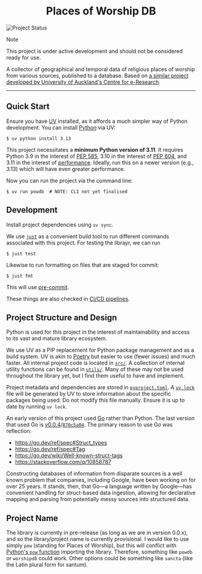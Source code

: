 <h1 align="center">Places of Worship DB</h1>

![Project Status](https://img.shields.io/badge/status-in--development-yellow)

> [!NOTE]
>
> This project is under active development and should not be considered ready for use.

A collector of geographical and temporal data of religious places of worship from various sources, published to a database.  Based on [a similar project developed by University of Auckland's Centre for e-Research](https://github.com/UoA-eResearch/religion/tree/1a4c2495ae9e059a7e2e1f4fd34cccb7b3be8995).

---

## Quick Start

Ensure you have [UV](https://github.com/astral-sh/uv/) installed, as it affords a much simpler way of Python development.  You can install [Python](https://www.python.org/) via UV:

```shell
$ uv python install 3.13
```

This project necessitates a **minimum Python version of 3.11**.  It requires Python 3.9 in the interest of [PEP 585](https://peps.python.org/pep-0585/), 3.10 in the interest of [PEP 604](https://peps.python.org/pep-0604/), and 3.11 in the interest of [performance](https://docs.python.org/3/whatsnew/3.11.html).  Ideally, run this on a newer version (e.g., 3.13) which will have even greater performance.

Now you can run the project via the command line:

```shell
$ uv run powdb  # NOTE: CLI not yet finalised
```

## Development

Install project dependencies using `uv sync`.

We use [`just`](https://github.com/casey/just) as a convenient build tool to run different commands associated with this project.  For testing the librayr, we can run

```shell
$ just test
```

Likewise to run formatting on files that are staged for commit:

```shell
$ just fmt
```

This will use [pre-commit](https://pre-commit.com/).

These things are also checked in [CI/CD pipelines](./.github/workflows/).

## Project Structure and Design

Python is used for this project in the interest of maintainability and access to its vast and mature library ecosystem.

We use UV as a PIP replacement for Python package management and as a build system.  UV is akin to [Poetry](https://github.com/python-poetry/poetry) but easier to use (fewer issues) and much faster.  All internal project code is located in [`src/`](./src/).  A collection of internal utility functions can be found in [`utils/`](./src/powdb/common/utils/).  Many of these may not be used throughout the library yet, but I find them useful to have and implement.

Project metadata and dependencies are stored in [`pyproject.toml`](./pyproject.toml).  A [`uv.lock`](./uv.lock) file will be generated by UV to store information about the specific packages being used.  Do not modify this file manually.  Ensure it is up to date by running `uv lock`.

An early version of this project used [Go](https://go.dev/) rather than Python.  The last version that used Go is [v0.0.4](https://github.com/jakewilliami/places-of-worship/releases/tag/v0.0.4)/[`870c5a04`](https://github.com/jakewilliami/places-of-worship/commit/870c5a040d66dfb53eb73157ddaea0257cccfacd).  The primary reason to use Go was reflection:
  - https://go.dev/ref/spec#Struct_types
  - https://go.dev/ref/spec#Tag
  - https://go.dev/wiki/Well-known-struct-tags
  - https://stackoverflow.com/q/10858787

Constructing databases of information from disparate sources is a well known problem that companies, including Google, have been working on for over 25 years.  It stands, then, that Go&mdash;a language written by Google&mdash;has convenient handling for struct-based data ingestion, allowing for declarative mapping and parsing from potentially messy sources into structured data.

## Project Name

The library is currently in pre-release (as long as we are in version 0.0.x), and so the library/project name is currently provisional.  I would like to use simply `pow` (standing for Places of Worship), but this will conflict with [Python's `pow` function](https://docs.python.org/3/library/functions.html#pow) importing the library.  Therefore, something like `powdb` or `worshipdb` could work.  Other options could be something like `sancta` (like the Latin plural form for santum).
